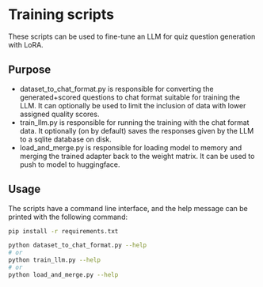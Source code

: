 # Training scripts

These scripts can be used to fine-tune an LLM for quiz question generation with LoRA.

## Purpose

- dataset\_to\_chat\_format.py is responsible for converting the generated+scored questions to chat format suitable for training the LLM. It can optionally be used to limit the inclusion of data with lower assigned quality scores.
- train\_llm.py is responsible for running the training with the chat format data. It optionally (on by default) saves the responses given by the LLM to a sqlite database on disk.
- load\_and\_merge.py is responsible for loading model to memory and merging the trained adapter back to the weight matrix. It can be used to push to model to huggingface.

## Usage

The scripts have a command line interface, and the help message can be printed with the following command:
```bash
pip install -r requirements.txt

python dataset_to_chat_format.py --help
# or 
python train_llm.py --help
# or 
python load_and_merge.py --help
```
